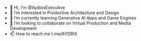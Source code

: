 - 👋 Hi, I’m @AydiosExecutive
- 👀 I’m interested in Productive Architecture and Design
- 🌱 I’m currently learning Generative AI Apps and Game Engines
- 💞️ I’m looking to collaborate on Virtual Production and Media Development
- 📫 How to reach me t.me/AYDRIX

<!---
AydiosExecutive/AydiosExecutive is a ✨ special ✨ repository because its `README.md` (this file) appears on your GitHub profile.
You can click the Preview link to take a look at your changes.
--->
